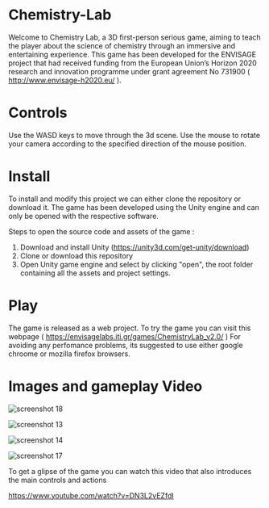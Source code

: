 # Chemistry-Lab

Welcome to Chemistry Lab, a 3D first-person serious game, aiming to teach the player about the science of chemistry through an immersive and entertaining experience.
This game has been developed for the ENVISAGE project that had received funding from the European Union’s Horizon 2020 research and innovation programme under grant agreement No 731900 ( http://www.envisage-h2020.eu/ ).

# Controls 
Use the WASD keys to move through the 3d scene. Use the mouse to rotate your camera according to the specified direction of the mouse position.

# Install
To install and modify this project we can either clone the repository or download it. The game has been developed using the Unity engine and can only be opened with the respective software.

Steps to open the source code and assets of the game :

1) Download and install Unity (https://unity3d.com/get-unity/download)
2) Clone or download this repository
3) Open Unity game engine and select by clicking "open", the root folder containing all the assets and project settings.

# Play
The game is released as a web project. To try the game you can visit this webpage ( https://envisagelabs.iti.gr/games/ChemistryLab_v2.0/ )
For avoiding any perfomance problems, its suggested to use either google chroome or mozilla firefox browsers.

# Images and gameplay Video
![screenshot 18](https://user-images.githubusercontent.com/15057375/37338513-59133100-26c0-11e8-8845-2038d3e23ae7.png)

![screenshot 13](https://user-images.githubusercontent.com/15057375/37338462-2ff4e0e8-26c0-11e8-842c-7b3820967583.png)

![screenshot 14](https://user-images.githubusercontent.com/15057375/37338504-4ff46224-26c0-11e8-83f2-4612ea4e4b5f.png)

![screenshot 17](https://user-images.githubusercontent.com/15057375/37338525-5f3488c2-26c0-11e8-9c2d-313183fab866.png)

To get a glipse of the game you can watch this video that also introduces the main controls and actions

https://www.youtube.com/watch?v=DN3L2vEZfdI


